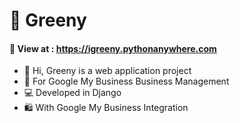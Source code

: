 # 🌿 Greeny
#### 🚀 View at : https://igreeny.pythonanywhere.com 
- 👋 Hi, Greeny is a web application project
- 🏬 For Google My Business Business Management 
- 💻 Developed in Django
- 🛍️ With Google My Business Integration 
